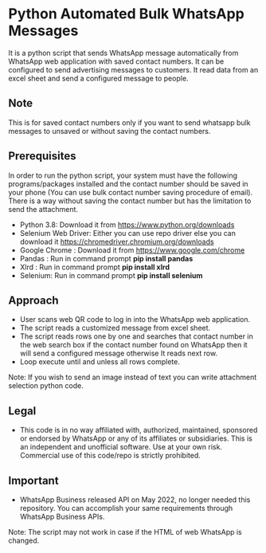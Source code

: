 # Python Automated Bulk WhatsApp Messages

It is a python script that sends WhatsApp message automatically from WhatsApp web application with saved contact numbers. It can be configured to send advertising messages to customers. It read data from an excel sheet and send a configured message to people.

## Note

This is for saved contact numbers only if you want to send whatsapp bulk messages to unsaved or without saving the contact numbers.

## Prerequisites

In order to run the python script, your system must have the following programs/packages installed and the contact number should be saved in your phone (You can use bulk contact number saving procedure of email). There is a way without saving the contact number but has the limitation to send the attachment.

- Python 3.8: Download it from https://www.python.org/downloads
- Selenium Web Driver: Either you can use repo driver else you can download it https://chromedriver.chromium.org/downloads
- Google Chrome : Download it from https://www.google.com/chrome
- Pandas : Run in command prompt **pip install pandas**
- Xlrd : Run in command prompt **pip install xlrd**
- Selenium: Run in command prompt **pip install selenium**

## Approach

- User scans web QR code to log in into the WhatsApp web application.
- The script reads a customized message from excel sheet.
- The script reads rows one by one and searches that contact number in the web search box if the contact number found on WhatsApp then it will send a configured message otherwise It reads next row.
- Loop execute until and unless all rows complete.

Note: If you wish to send an image instead of text you can write attachment selection python code.

## Legal

- This code is in no way affiliated with, authorized, maintained, sponsored or endorsed by WhatsApp or any of its affiliates or subsidiaries. This is an independent and unofficial software. Use at your own risk. Commercial use of this code/repo is strictly prohibited.

## Important

- WhatsApp Business released API on May 2022, no longer needed this repository. You can accomplish your same requirements through WhatsApp Business APIs.

Note: The script may not work in case if the HTML of web WhatsApp is changed.
